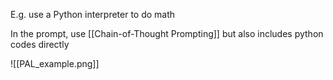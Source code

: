 
E.g. use a Python interpreter to do math

In the prompt, use [[Chain-of-Thought Prompting]] but also includes python codes directly

![[PAL_example.png]]